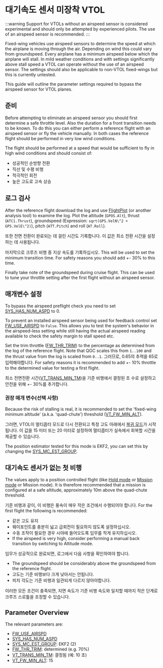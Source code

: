 # 대기속도 센서 미장착 VTOL

<Badge type="warning" text="Experimental" />

:::warning
Support for VTOLs without an airspeed sensor is considered experimental and should only be attempted by experienced pilots.
The use of an airspeed sensor is recommended.
:::

Fixed-wing vehicles use airspeed sensors to determine the speed at which the airplane is moving through the air. Depending on wind this could vary from groundspeed. Every airplane has a minimum airspeed below which the airplane will stall. In mild weather conditions and with settings significantly above stall speed a VTOL can operate without the use of an airspeed sensor. The settings should also be applicable to non-VTOL fixed-wings but this is currently untested.

This guide will outline the parameter settings required to bypass the airspeed sensor for VTOL planes.

## 준비

Before attempting to eliminate an airspeed sensor you should first determine a safe throttle level. Also the duration for a front transition needs to be known. To do this you can either perform a reference flight with an airspeed sensor or fly the vehicle manually. In both cases the reference flight should be performed in very low wind conditions.

The flight should be performed at a speed that would be sufficient to fly in high wind conditions and should consist of:

- 성공적인 순방향 전환
- 직선 및 수평 비행
- 적극적인 회전
- 높은 고도로 고속 상승

## 로그 검사

After the reference flight download the log and use [FlightPlot](../log/flight_log_analysis.md#flightplot) (or another analysis tool) to examine the log. Plot the altitude (`GPOS.Alt`), thrust (`ATC1.Thrust`), groundspeed (Expression: `sqrt(GPS.VelN\^2 + GPS.VelE\^2)`), pitch (`ATT.Pitch`) and roll (`AT.Roll`).

또한 전면 전환이 완료되는 데 걸린 시간도 기록합니다. 이 값은 최소 전환 시간을 설정하는 데 사용됩니다.

마지막으로 크루즈 비행 중 지상 속도를 기록하십시오. This will be used to set the minimum transition time. For safety reasons you should add +- 30% to this time.

Finally take note of the groundspeed during cruise flight. This can be used to tune your throttle setting after the first flight without an airspeed sensor.

## 매개변수 설정

To bypass the airspeed preflight check you need to set [SYS_HAS_NUM_ASPD](../advanced_config/parameter_reference.md#SYS_HAS_NUM_ASPD) to 0.

To prevent an installed airspeed sensor being used for feedback control set [FW_USE_AIRSPD](../advanced_config/parameter_reference.md#FW_USE_AIRSPD) to `False`. This allows you to test the system's behavior in the airspeed-less setting while still having the actual airspeed reading available to check the safety margin to stall speed etc.

Set the trim throttle ([FW_THR_TRIM](../advanced_config/parameter_reference.md#FW_THR_TRIM)) to the percentage as determined from the log of the reference flight. Note that QGC scales this from `1..100` and the thrust value from the log is scaled from `0..1`. 그러므로, 0.65의 추력을 65로 입력해야합니다. For safety reasons it is recommended to add +- 10% throttle to the determined value for testing a first flight.

최소 전면전환 시간([VT_TRANS_MIN_TM](../advanced_config/parameter_reference.md#VT_TRANS_MIN_TM))을 기준 비행에서 결정된 초 수로 설정하고 안전을 위해 +- 30%를 추가합니다.

### 권장 매개 변수(선택 사항)

Because the risk of stalling is real, it is recommended to set the 'fixed-wing minimum altitude' (a.k.a. 'quad-chute') threshold ([VT_FW_MIN_ALT](../advanced_config/parameter_reference.md#VT_FW_MIN_ALT)).

그러면, VTOL이 멀티콥터 모드로 다시 전환되고 특정 고도 아래에서 [복귀 모드](../flight_modes/return.md)가 시작됩니다. 이 값을 15 미터 또는 20 미터로 설정하여 멀티콥터가 실속에서 회복할 시간을 제공할 수 있습니다.

The position estimator tested for this mode is EKF2, you can set this by changing the [SYS_MC_EST_GROUP](../advanced_config/parameter_reference.md#SYS_MC_EST_GROUP).

## 대기속도 센서가 없는 첫 비행

The values apply to a position controlled flight (like [Hold mode](../flight_modes_fw/hold.md) or [Mission mode](../flight_modes_vtol/mission.md) or Mission mode). It is therefore recommended that a mission is configured at a safe altitude, approximately 10m above the quad-chute threshold.

기준 비행과 같이, 이 비행은 풍속이 매우 작은 조건에서 수행되어야 합니다. For the first flight the following is recommended:

- 같은 고도 유지
- 웨이포인트를 충분히 넓고 급회전이 필요하지 않도록 설정하십시오.
- 수동 조작이 필요한 경우 시야에 들어오도록 임무를 작게 유지하십시오.
- If the airspeed is very high, consider performing a manual back transition by switching to Altitude mode.

임무가 성공적으로 완료되면, 로그에서 다음 사항을 확인하여야 합니다.

- The groundspeed should be considerably above the groundspeed from the reference flight.
- 고도는 기준 비행보다 크게 낮아서는 안됩니다.
- 피치 각도는 기준 비행과 일관되게 다르지 않아야합니다.

이러한 모든 조건이 충족되면, 지면 속도가 기준 비행 속도와 일치할 때까지 작은 단계로 크루즈 스로틀을 조정할 수 있습니다.

## Parameter Overview

The relevant parameters are:

- [FW_USE_AIRSPD](../advanced_config/parameter_reference.md#FW_USE_AIRSPD)
- [SYS_HAS_NUM_ASPD](../advanced_config/parameter_reference.md#SYS_HAS_NUM_ASPD)
- [SYS_MC_EST_GROUP](../advanced_config/parameter_reference.md#SYS_MC_EST_GROUP): EKF2 (2)
- [FW_THR_TRIM](../advanced_config/parameter_reference.md#FW_THR_TRIM): determined (e.g. 70%)
- [VT_TRANS_MIN_TM](../advanced_config/parameter_reference.md#VT_TRANS_MIN_TM): 결정됨 (예: 10 초)
- [VT_FW_MIN_ALT](../advanced_config/parameter_reference.md#VT_FW_MIN_ALT): 15
